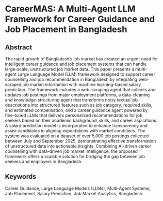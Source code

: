 # CareerMAS: A Multi-Agent LLM Framework for Career Guidance and Job Placement in Bangladesh

## Abstract

The rapid growth of Bangladesh’s job market has created an urgent need for intelligent career guidance and job placement systems that can handle large-scale, unstructured job market data. This paper presents a multi-agent Large Language Model (LLM) framework designed to support career counselling and job recommendation in Bangladesh by integrating web-scraped job market information with machine learning–based salary prediction. The
framework includes a web-scraping agent that collects and updates job postings from major employment platforms, a data-cleaning and knowledge-structuring agent that transforms noisy textual job descriptions into structured features such as job category, required skills, and estimated compensation, and a career guidance agent powered by fine-tuned
LLMs that delivers personalized recommendations for job seekers based on their academic background, skills, and career aspirations. A salary prediction model is incorporated to enhance transparency and assist candidates in aligning expectations with market conditions. The system was evaluated on a dataset of over 5,000 job postings collected between July and September 2025, demonstrating effective transformation of unstructured data into actionable insights. Combining AI-driven career counselling with data-driven job market intelligence, the proposed framework offers a scalable solution for bridging the gap between job seekers and employers in Bangladesh.


## Keywords
Career Guidance, Large Language Models (LLMs), Multi-Agent Systems, Job Placement, Salary Prediction, Job Market Analytics, Bangladesh.
